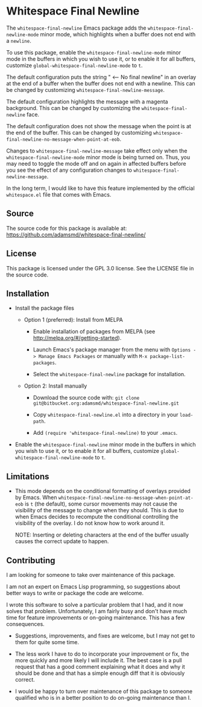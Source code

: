 # Whitespace Final Newline

The `whitespace-final-newline` Emacs package adds the
`whitespace-final-newline-mode` minor mode, which highlights when a buffer
does not end with a `newline`.

To use this package, enable the `whitespace-final-newline-mode` minor mode
in the buffers in which you wish to use it, or to enable it for all
buffers, customize `global-whitespace-final-newline-mode` to `t`.

The default configuration puts the string " <-- No final newline" in an
overlay at the end of a buffer when the buffer does not end with a
newline.  This can be changed by customizing
`whitespace-final-newline-message`.

The default configuration highlights the message with a magenta
background.  This can be changed by customizing the
`whitespace-final-newline` face.

The default configuration does not show the message when the point is at
the end of the buffer.  This can be changed by customizing
`whitespace-final-newline-no-message-when-point-at-eob`.

Changes to `whitespace-final-newline-message` take effect only when the
`whitespace-final-newline-mode` minor mode is being turned on.  Thus, you
may need to toggle the mode off and on again in affected buffers before
you see the effect of any configuration changes to
`whitespace-final-newline-message`.

In the long term, I would like to have this feature implemented by the
official `whitespace.el` file that comes with Emacs.

## Source

The source code for this package is available at:
  <https://github.com/adamsmd/whitespace-final-newline/>

## License

This package is licensed under the GPL 3.0 license.  See the LICENSE file
in the source code.

## Installation

- Install the package files

    - Option 1 (preferred): Install from MELPA

        - Enable installation of packages from MELPA (see
          <http://melpa.org/#/getting-started>).

        - Launch Emacs's package manager from the menu with `Options ->
          Manage Emacs Packages` or manually with `M-x
          package-list-packages`.

        - Select the `whitespace-final-newline` package for installation.

    - Option 2: Install manually

        - Download the source code with:
          `git clone git@bitbucket.org:adamsmd/whitespace-final-newline.git`

        - Copy `whitespace-final-newline.el` into a directory in your `load-path`.

        - Add `(require 'whitespace-final-newline)` to your `.emacs`.

- Enable the `whitespace-final-newline` minor mode in the buffers in which
  you wish to use it, or to enable it for all buffers, customize
  `global-whitespace-final-newline-mode` to `t`.

## Limitations

- This mode depends on the conditional formatting of overlays provided by
  Emacs.  When `whitespace-final-newline-no-message-when-point-at-eob` is
  `t` (the default), some cursor movements may not cause the visibility of
  the message to change when they should.  This is due to when Emacs
  decides to recompute the conditional controlling the visibility of the
  overlay.  I do not know how to work around it.

  NOTE: Inserting or deleting characters at the end of the buffer usually
  causes the correct update to happen.

## Contributing

I am looking for someone to take over maintenance of this package.

I am not an expert on Emacs Lisp programming, so suggestions about better
ways to write or package the code are welcome.

I wrote this software to solve a particular problem that I had, and it now
solves that problem.  Unfortunately, I am fairly busy and don't have much
time for feature improvements or on-going maintenance.  This has a few
consequences.

- Suggestions, improvements, and fixes are welcome, but I may not get to
  them for quite some time.

- The less work I have to do to incorporate your improvement or fix, the
  more quickly and more likely I will include it.  The best case is a pull
  request that has a good comment explaining what it does and why it
  should be done and that has a simple enough diff that it is obviously
  correct.

- I would be happy to turn over maintenance of this package to someone
  qualified who is in a better position to do on-going maintenance than I.
